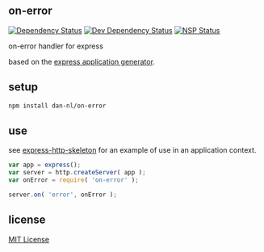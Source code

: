 ## on-error
[![Dependency Status][david-dm-image]][david-dm-url] [![Dev Dependency Status][david-dm-dev-image]][david-dm-dev-url] [![NSP Status][nsp-image]][nsp-url]

on-error handler for express

based on the [express application generator][generator-url].

## setup
```bash
npm install dan-nl/on-error
```

## use
see [express-http-skeleton][skeleton-url] for an example of use in an application context.

```javascript
var app = express();
var server = http.createServer( app );
var onError = require( 'on-error' );

server.on( 'error', onError );
```

## license
[MIT License][mit-license]

[david-dm-image]: https://david-dm.org/dan-nl/on-error.svg
[david-dm-url]: https://david-dm.org/dan-nl/on-error
[david-dm-dev-image]: https://david-dm.org/dan-nl/on-error/dev-status.svg
[david-dm-dev-url]: https://david-dm.org/dan-nl/on-error?type=dev
[generator-url]: http://expressjs.com/en/starter/generator.html
[mit-license]: https://raw.githubusercontent.com/dan-nl/on-error/master/license.txt
[nsp-image]: https://nodesecurity.io/orgs/githubdan-nl/projects/9421a43d-2e73-4193-81b9-cc0524a5241e/badge
[nsp-url]: https://nodesecurity.io/orgs/githubdan-nl/projects/9421a43d-2e73-4193-81b9-cc0524a5241e
[skeleton-url]: https://github.com/dan-nl/express-http-skeleton/blob/master/bin/www
